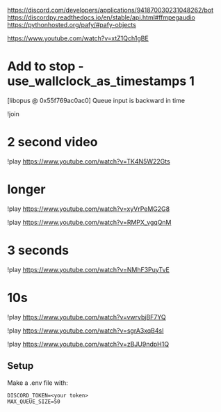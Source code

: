 https://discord.com/developers/applications/941870030231048262/bot
https://discordpy.readthedocs.io/en/stable/api.html#ffmpegaudio
https://pythonhosted.org/pafy/#pafy-objects

https://www.youtube.com/watch?v=xtZ1Qch1gBE

# Add to stop -use_wallclock_as_timestamps 1
[libopus @ 0x55f769ac0ac0] Queue input is backward in time

!join
# 2 second video
!play https://www.youtube.com/watch?v=TK4N5W22Gts

# longer
!play https://www.youtube.com/watch?v=xyVrPeMG2G8

!play https://www.youtube.com/watch?v=RMPX_vgqQnM

# 3 seconds
!play https://www.youtube.com/watch?v=NMhF3PuyTvE

# 10s
!play https://www.youtube.com/watch?v=vwrvbjBF7YQ

!play https://www.youtube.com/watch?v=sgrA3xqB4sI

!play https://www.youtube.com/watch?v=zBJU9ndpH1Q

## Setup

Make a .env file with:

```
DISCORD_TOKEN=<your token>
MAX_QUEUE_SIZE=50
```
